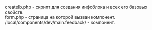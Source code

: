 createIb.php - скрипт для создания инфоблока и всех его базовых свойств. <br>
form.php - страница на которой вызван компонент.<br>
/local/components/dev/main.feedback/ - компонент.

